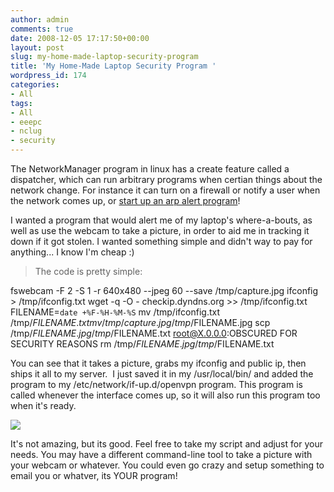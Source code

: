 ```yaml
---
author: admin
comments: true
date: 2008-12-05 17:17:50+00:00
layout: post
slug: my-home-made-laptop-security-program
title: 'My Home-Made Laptop Security Program '
wordpress_id: 174
categories:
- All
tags:
- All
- eeepc
- nclug
- security
---
```


> 
The NetworkManager program in linux has a create feature called a dispatcher, which can run arbitrary programs when certian things about the network change. For instance it can turn on a firewall or notify a user when the network comes up, or [start up an arp alert program](https://xkyle.com/2008/08/21/custom-arp-alerts-ii/)!

I wanted a program that would alert me of my laptop's where-a-bouts, as well as use the webcam to take a picture, in order to aid me in tracking it down if it got stolen. I wanted something simple and didn't way to pay for anything... I know I'm cheap :)


> The code is pretty simple:

fswebcam -F 2 -S 1 -r 640x480 --jpeg 60 --save /tmp/capture.jpg
ifconfig > /tmp/ifconfig.txt
wget -q -O - checkip.dyndns.org >> /tmp/ifconfig.txt
FILENAME=`date +%F-%H-%M-%S`
mv /tmp/ifconfig.txt /tmp/$FILENAME.txt
mv /tmp/capture.jpg /tmp/$FILENAME.jpg
scp /tmp/$FILENAME.jpg /tmp/$FILENAME.txt root@X.0.0.0:OBSCURED FOR SECURITY REASONS
rm /tmp/$FILENAME.jpg /tmp/$FILENAME.txt


You can see that it takes a picture, grabs my ifconfig and public ip, then ships it all to my server.  I just saved it in my /usr/local/bin/ and added the program to my /etc/network/if-up.d/openvpn program. This program is called whenever the interface comes up, so it will also run this program too when it's ready.

[![](https://xkyle.com/wp-content/uploads/2008-12-05-11-51-571-300x225.jpg)](https://xkyle.com/wp-content/uploads/2008-12-05-11-51-571.jpg)

It's not amazing, but its good. Feel free to take my script and adjust for your needs. You may have a different command-line tool to take a picture with your webcam or whatever. You could even go crazy and setup something to email you or whatver, its YOUR program!
